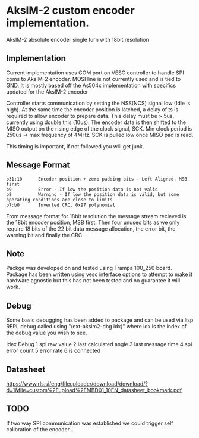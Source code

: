 # AksIM-2 custom encoder implementation.

AksIM-2 absolute encoder single turn with 18bit resolution

## Implementation
Current implementation uses COM port on VESC controller to handle SPI coms to AksIM-2 encoder. MOSI line is not currently used and is tied to GND. It is mostly based off the As504x implementation with specifics updated for the AksIM-2 encoder

Controller starts communication by setting the NSS(NCS) signal low (Idle is high). At the same time the encoder position is latched, a delay of ts is required to allow encoder to prepare data.
This delay must be > 5us, currently using double this (10us). The encoder data is then shifted to the MISO output on the rising edge of the clock signal, SCK. Min clock period is 250us -> max frequency of 4MHz. SCK is pulled low once MISO pad is read.

This timing is important, if not followed you will get junk.

## Message Format

    b31:10      Encoder position + zero padding bits - Left Aligned, MSB first
    b9          Error - If low the position data is not valid
    b8          Warning - If low the position data is valid, but some operating conditions are close to limits
    b7:b0       Inverted CRC, 0x97 polynomial

From message format for 18bit resolution the message stream recieved is the 18bit encoder position, MSB first. Then four unused bits as we only require 18 bits of the 22 bit data message allocation, the error bit, the warning bit and finally the CRC.

 ## Note
 Packge was developed on and tested using Trampa 100_250 board. Package has been written using vesc interface options to attempt to make it 
 hardware agnostic but this has not been tested and no guarantee it will work.

## Debug
Some basic debugging has been added to package and can be used via lisp REPL
debug called using "(ext-aksim2-dbg idx)" where idx is the index of the debug value you wish to see.

Idex    Debug
1       spi raw value
2       last calculated angle
3       last message time
4       spi error count
5       error rate
6       is connected


## Datasheet
https://www.rls.si/eng/fileuploader/download/download/?d=1&file=custom%2Fupload%2FMBD01_10EN_datasheet_bookmark.pdf

## TODO
If two way SPI communication was established we could trigger self calibration of the encoder...

